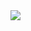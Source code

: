 <img src="https://gist.githubusercontent.com/mshick/4d2ae3c8cf645b831369776ce2c5ec06/raw/32b2a86d71fb688d6a2c41b1f47eee563a6641bc/animated.svg">
